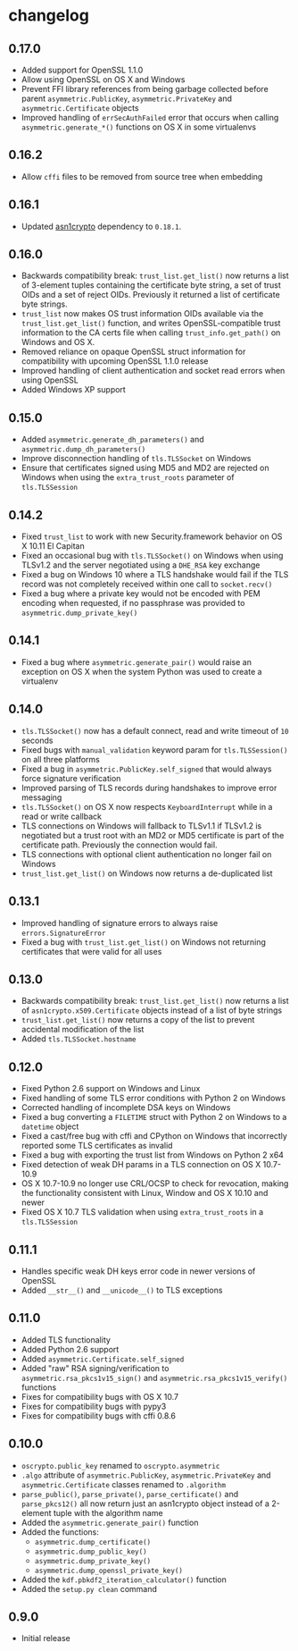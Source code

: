 # changelog

## 0.17.0

 - Added support for OpenSSL 1.1.0
 - Allow using OpenSSL on OS X and Windows
 - Prevent FFI library references from being garbage collected before parent
   `asymmetric.PublicKey`, `asymmetric.PrivateKey` and `asymmetric.Certificate`
   objects
 - Improved handling of `errSecAuthFailed` error that occurs when calling
   `asymmetric.generate_*()` functions on OS X in some virtualenvs

## 0.16.2

 - Allow `cffi` files to be removed from source tree when embedding

## 0.16.1

 - Updated [asn1crypto](https://github.com/wbond/asn1crypto) dependency to
   `0.18.1`.

## 0.16.0

 - Backwards compatibility break: `trust_list.get_list()` now returns a list of
   3-element tuples containing the certificate byte string, a set of trust OIDs
   and a set of reject OIDs. Previously it returned a list of certificate byte
   strings.
 - `trust_list` now makes OS trust information OIDs available via the
   `trust_list.get_list()` function, and writes OpenSSL-compatible trust
   information to the CA certs file when calling `trust_info.get_path()` on
   Windows and OS X.
 - Removed reliance on opaque OpenSSL struct information for compatibility with
   upcoming OpenSSL 1.1.0 release
 - Improved handling of client authentication and socket read errors when using
   OpenSSL
 - Added Windows XP support

## 0.15.0

 - Added `asymmetric.generate_dh_parameters()` and
   `asymmetric.dump_dh_parameters()`
 - Improve disconnection handling of `tls.TLSSocket` on Windows
 - Ensure that certificates signed using MD5 and MD2 are rejected on Windows
   when using the `extra_trust_roots` parameter of `tls.TLSSession`

## 0.14.2

 - Fixed `trust_list` to work with new Security.framework behavior on OS X
   10.11 El Capitan
 - Fixed an occasional bug with `tls.TLSSocket()` on Windows when using TLSv1.2
   and the server negotiated using a `DHE_RSA` key exchange
 - Fixed a bug on Windows 10 where a TLS handshake would fail if the TLS record
   was not completely received within one call to `socket.recv()`
 - Fixed a bug where a private key would not be encoded with PEM encoding when
   requested, if no passphrase was provided to `asymmetric.dump_private_key()`

## 0.14.1

 - Fixed a bug where `asymmetric.generate_pair()` would raise an exception on
   OS X when the system Python was used to create a virtualenv

## 0.14.0

 - `tls.TLSSocket()` now has a default connect, read and write timeout of `10`
   seconds
 - Fixed bugs with `manual_validation` keyword param for `tls.TLSSession()` on
   all three platforms
 - Fixed a bug in `asymmetric.PublicKey.self_signed` that would always force
   signature verification
 - Improved parsing of TLS records during handshakes to improve error messaging
 - `tls.TLSSocket()` on OS X now respects `KeyboardInterrupt` while in a read
   or write callback
 - TLS connections on Windows will fallback to TLSv1.1 if TLSv1.2 is negotiated
   but a trust root with an MD2 or MD5 certificate is part of the certificate
   path. Previously the connection would fail.
 - TLS connections with optional client authentication no longer fail on Windows
 - `trust_list.get_list()` on Windows now returns a de-duplicated list

## 0.13.1

 - Improved handling of signature errors to always raise `errors.SignatureError`
 - Fixed a bug with `trust_list.get_list()` on Windows not returning
   certificates that were valid for all uses

## 0.13.0

 - Backwards compatibility break: `trust_list.get_list()` now returns a list of
   `asn1crypto.x509.Certificate` objects instead of a list of byte strings
 - `trust_list.get_list()` now returns a copy of the list to prevent accidental
   modification of the list
 - Added `tls.TLSSocket.hostname`

## 0.12.0

 - Fixed Python 2.6 support on Windows and Linux
 - Fixed handling of some TLS error conditions with Python 2 on Windows
 - Corrected handling of incomplete DSA keys on Windows
 - Fixed a bug converting a `FILETIME` struct with Python 2 on Windows to a
   `datetime` object
 - Fixed a cast/free bug with cffi and CPython on Windows that incorrectly
   reported some TLS certificates as invalid
 - Fixed a bug with exporting the trust list from Windows on Python 2 x64
 - Fixed detection of weak DH params in a TLS connection on OS X 10.7-10.9
 - OS X 10.7-10.9 no longer use CRL/OCSP to check for revocation, making the
   functionality consistent with Linux, Window and OS X 10.10 and newer
 - Fixed OS X 10.7 TLS validation when using `extra_trust_roots` in a
   `tls.TLSSession`

## 0.11.1

 - Handles specific weak DH keys error code in newer versions of OpenSSL
 - Added `__str__()` and `__unicode__()` to TLS exceptions

## 0.11.0

 - Added TLS functionality
 - Added Python 2.6 support
 - Added `asymmetric.Certificate.self_signed`
 - Added "raw" RSA signing/verification to `asymmetric.rsa_pkcs1v15_sign()` and
   `asymmetric.rsa_pkcs1v15_verify()` functions
 - Fixes for compatibility bugs with OS X 10.7
 - Fixes for compatibility bugs with pypy3
 - Fixes for compatibility bugs with cffi 0.8.6

## 0.10.0

 - `oscrypto.public_key` renamed to `oscrypto.asymmetric`
 - `.algo` attribute of `asymmetric.PublicKey`, `asymmetric.PrivateKey` and
   `asymmetric.Certificate` classes renamed to `.algorithm`
 - `parse_public()`, `parse_private()`, `parse_certificate()` and
   `parse_pkcs12()` all now return just an asn1crypto object instead of a
   2-element tuple with the algorithm name
 - Added the `asymmetric.generate_pair()` function
 - Added the functions:
   - `asymmetric.dump_certificate()`
   - `asymmetric.dump_public_key()`
   - `asymmetric.dump_private_key()`
   - `asymmetric.dump_openssl_private_key()`
 - Added the `kdf.pbkdf2_iteration_calculator()` function
 - Added the `setup.py clean` command

## 0.9.0

 - Initial release
